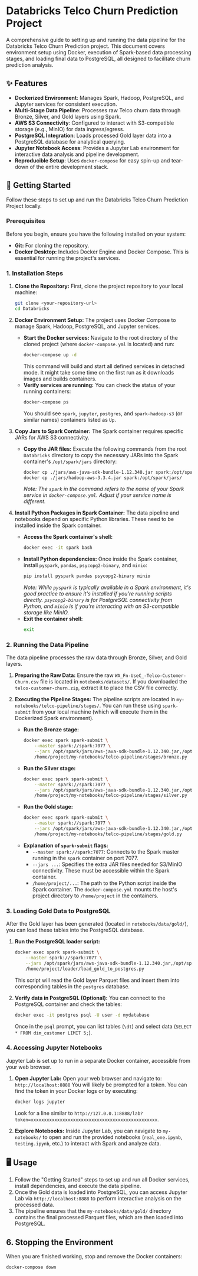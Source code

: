 # Databricks Telco Churn Prediction Project

A comprehensive guide to setting up and running the data pipeline for the Databricks Telco Churn Prediction project. This document covers environment setup using Docker, execution of Spark-based data processing stages, and loading final data to PostgreSQL, all designed to facilitate churn prediction analysis.

## ✨ Features

*   **Dockerized Environment**: Manages Spark, Hadoop, PostgreSQL, and Jupyter services for consistent execution.
*   **Multi-Stage Data Pipeline**: Processes raw Telco churn data through Bronze, Silver, and Gold layers using Spark.
*   **AWS S3 Connectivity**: Configured to interact with S3-compatible storage (e.g., MinIO) for data ingress/egress.
*   **PostgreSQL Integration**: Loads processed Gold layer data into a PostgreSQL database for analytical querying.
*   **Jupyter Notebook Access**: Provides a Jupyter Lab environment for interactive data analysis and pipeline development.
*   **Reproducible Setup**: Uses `docker-compose` for easy spin-up and tear-down of the entire development stack.

## 🚀 Getting Started

Follow these steps to set up and run the Databricks Telco Churn Prediction Project locally.

### Prerequisites

Before you begin, ensure you have the following installed on your system:

*   **Git:** For cloning the repository.
*   **Docker Desktop:** Includes Docker Engine and Docker Compose. This is essential for running the project's services.

### 1. Installation Steps

1.  **Clone the Repository:**
    First, clone the project repository to your local machine:
    ```bash
    git clone <your-repository-url>
    cd Databricks
    ```

2.  **Docker Environment Setup:**
    The project uses Docker Compose to manage Spark, Hadoop, PostgreSQL, and Jupyter services.
    *   **Start the Docker services:**
        Navigate to the root directory of the cloned project (where `docker-compose.yml` is located) and run:
        ```bash
        docker-compose up -d
        ```
        This command will build and start all defined services in detached mode. It might take some time on the first run as it downloads images and builds containers.
    *   **Verify services are running:**
        You can check the status of your running containers:
        ```bash
        docker-compose ps
        ```
        You should see `spark`, `jupyter`, `postgres`, and `spark-hadoop-s3` (or similar names) containers listed as `Up`.

3.  **Copy Jars to Spark Container:**
    The Spark container requires specific JARs for AWS S3 connectivity.
    *   **Copy the JAR files:**
        Execute the following commands from the root `Databricks` directory to copy the necessary JARs into the Spark container's `/opt/spark/jars` directory:
        ```bash
        docker cp ./jars/aws-java-sdk-bundle-1.12.340.jar spark:/opt/spark/jars/
        docker cp ./jars/hadoop-aws-3.3.4.jar spark:/opt/spark/jars/
        ```
        *Note: The `spark` in the command refers to the name of your Spark service in `docker-compose.yml`. Adjust if your service name is different.*

4.  **Install Python Packages in Spark Container:**
    The data pipeline and notebooks depend on specific Python libraries. These need to be installed inside the Spark container.
    *   **Access the Spark container's shell:**
        ```bash
        docker exec -it spark bash
        ```
    *   **Install Python dependencies:**
        Once inside the Spark container, install `pyspark`, `pandas`, `psycopg2-binary`, and `minio`:
        ```bash
        pip install pyspark pandas psycopg2-binary minio
        ```
        *Note: While `pyspark` is typically available in a Spark environment, it's good practice to ensure it's installed if you're running scripts directly. `psycopg2-binary` is for PostgreSQL connectivity from Python, and `minio` is if you're interacting with an S3-compatible storage like MinIO.*
    *   **Exit the container shell:**
        ```bash
        exit
        ```

### 2. Running the Data Pipeline

The data pipeline processes the raw data through Bronze, Silver, and Gold layers.

1.  **Preparing the Raw Data:**
    Ensure the raw `WA_Fn-UseC_-Telco-Customer-Churn.csv` file is located in `notebooks/datasets/`. If you downloaded the `telco-customer-churn.zip`, extract it to place the CSV file correctly.

2.  **Executing the Pipeline Stages:**
    The pipeline scripts are located in `my-notebooks/telco-pipeline/stages/`. You can run these using `spark-submit` from your local machine (which will execute them in the Dockerized Spark environment).

    *   **Run the Bronze stage:**
        ```bash
        docker exec spark spark-submit \
            --master spark://spark:7077 \
            --jars /opt/spark/jars/aws-java-sdk-bundle-1.12.340.jar,/opt/spark/jars/hadoop-aws-3.3.4.jar \
            /home/project/my-notebooks/telco-pipeline/stages/bronze.py
        ```
    *   **Run the Silver stage:**
        ```bash
        docker exec spark spark-submit \
            --master spark://spark:7077 \
            --jars /opt/spark/jars/aws-java-sdk-bundle-1.12.340.jar,/opt/spark/jars/hadoop-aws-3.3.4.jar \
            /home/project/my-notebooks/telco-pipeline/stages/silver.py
        ```
    *   **Run the Gold stage:**
        ```bash
        docker exec spark spark-submit \
            --master spark://spark:7077 \
            --jars /opt/spark/jars/aws-java-sdk-bundle-1.12.340.jar,/opt/spark/jars/hadoop-aws-3.3.4.jar \
            /home/project/my-notebooks/telco-pipeline/stages/gold.py
        ```
    *   **Explanation of `spark-submit` flags:**
        *   `--master spark://spark:7077`: Connects to the Spark master running in the `spark` container on port 7077.
        *   `--jars ...`: Specifies the extra JAR files needed for S3/MinIO connectivity. These must be accessible within the Spark container.
        *   `/home/project/...`: The path to the Python script inside the Spark container. The `docker-compose.yml` mounts the host's project directory to `/home/project` in the containers.

### 3. Loading Gold Data to PostgreSQL

After the Gold layer has been generated (located in `notebooks/data/gold/`), you can load these tables into the PostgreSQL database.

1.  **Run the PostgreSQL loader script:**
    ```bash
    docker exec spark spark-submit \
        --master spark://spark:7077 \
        --jars /opt/spark/jars/aws-java-sdk-bundle-1.12.340.jar,/opt/spark/jars/hadoop-aws-3.3.4.jar \
        /home/project/loader/load_gold_to_postgres.py
    ```
    This script will read the Gold layer Parquet files and insert them into corresponding tables in the `postgres` database.

2.  **Verify data in PostgreSQL (Optional):**
    You can connect to the PostgreSQL container and check the tables:
    ```bash
    docker exec -it postgres psql -U user -d mydatabase
    ```
    Once in the `psql` prompt, you can list tables (`\dt`) and select data (`SELECT * FROM dim_customer LIMIT 5;`).

### 4. Accessing Jupyter Notebooks

Jupyter Lab is set up to run in a separate Docker container, accessible from your web browser.

1.  **Open Jupyter Lab:**
    Open your web browser and navigate to: `http://localhost:8888`
    You will likely be prompted for a token. You can find the token in your Docker logs or by executing:
    ```bash
    docker logs jupyter
    ```
    Look for a line similar to `http://127.0.0.1:8888/lab?token=xxxxxxxxxxxxxxxxxxxxxxxxxxxxxxxxxxxxxxxxxxxxxxxx`.

2.  **Explore Notebooks:**
    Inside Jupyter Lab, you can navigate to `my-notebooks/` to open and run the provided notebooks (`real_one.ipynb`, `testing.ipynb`, etc.) to interact with Spark and analyze data.

## 🖥️ Usage

1.  Follow the "Getting Started" steps to set up and run all Docker services, install dependencies, and execute the data pipeline.
2.  Once the Gold data is loaded into PostgreSQL, you can access Jupyter Lab via `http://localhost:8888` to perform interactive analysis on the processed data.
3.  The pipeline ensures that the `my-notebooks/data/gold/` directory contains the final processed Parquet files, which are then loaded into PostgreSQL.

## 6. Stopping the Environment

When you are finished working, stop and remove the Docker containers:
```bash
docker-compose down
